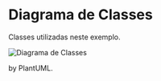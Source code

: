 # Diagrama de Classes
Classes utilizadas neste exemplo.

![Diagrama de Classes](https://github.com/dalton-reis/gcg-cg/blob/master/CG_N3/docs/diagrams/docs/umlClasses/Diagrama%20de%20Classes.svg)

by PlantUML.
